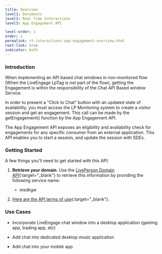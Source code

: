 ```yaml
---
title: Overview
level1: Documents
level2: Real Time Interactions
level3: App Engagement API

level-order: 1
order: 1
permalink: rt-interactions-app-engagement-overview.html
root-link: true
indicator: both
---
```

### Introduction

When implementing an API based chat windows in non-monitored flow (When the LiveEngage LpTag is not part of the flow), getting the Engagement is within the responsibility of the Chat API Based window Service.

In order to present a "Click to Chat" button with an updated state of availability, you must access the LP Monitoring system to create a visitor session and get an engagement. This call can be made by the getEngagement() function by the App Engagement API.

The App Engagement API exposes an eligibility and availability check for engagements for any specific consumer from an external application. This API enables you to start a session, and update the session with SDEs.

### Getting Started

A few things you'll need to get started with this API:

1. **Retrieve your domain**. Use the [LivePerson Domain API](agent-domain-domain-api.html){:target="_blank"} to retrieve this information by providing the following service name:

	* msdkgw

2. [Here are the API terms of use](https://www.liveperson.com/policies/apitou){:target="_blank"}.



### Use Cases

* Incorporate LiveEngage chat window into a desktop application (gaming app, trading app, etc)

* Add chat into dedicated desktop music application

* Add chat into your mobile app
